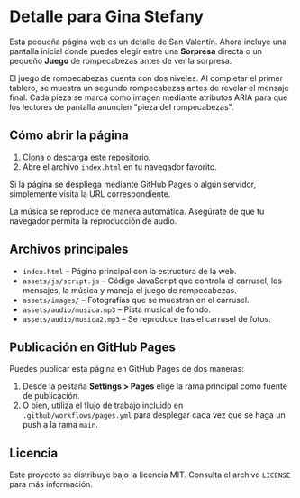 # Detalle para Gina Stefany

Esta pequeña página web es un detalle de San Valentín. Ahora incluye una pantalla inicial donde puedes elegir entre una **Sorpresa** directa o un pequeño **Juego** de rompecabezas antes de ver la sorpresa.

El juego de rompecabezas cuenta con dos niveles. Al completar el primer tablero, se muestra un segundo rompecabezas antes de revelar el mensaje final.
Cada pieza se marca como imagen mediante atributos ARIA para que los lectores de pantalla anuncien "pieza del rompecabezas".

## Cómo abrir la página

1. Clona o descarga este repositorio.
2. Abre el archivo `index.html` en tu navegador favorito.

Si la página se despliega mediante GitHub Pages o algún servidor, simplemente visita la URL correspondiente.

La música se reproduce de manera automática. Asegúrate de que tu navegador permita la reproducción de audio.

## Archivos principales

- `index.html` – Página principal con la estructura de la web.
- `assets/js/script.js` – Código JavaScript que controla el carrusel, los mensajes, la música y maneja el juego de rompecabezas.
- `assets/images/` – Fotografías que se muestran en el carrusel.
- `assets/audio/musica.mp3` – Pista musical de fondo.
- `assets/audio/musica2.mp3` – Se reproduce tras el carrusel de fotos.

## Publicación en GitHub Pages

Puedes publicar esta página en GitHub Pages de dos maneras:

1. Desde la pestaña **Settings > Pages** elige la rama principal como fuente de publicación.
2. O bien, utiliza el flujo de trabajo incluido en `.github/workflows/pages.yml` para desplegar cada vez que se haga un push a la rama `main`.

## Licencia

Este proyecto se distribuye bajo la licencia MIT. Consulta el archivo `LICENSE` para más información.
